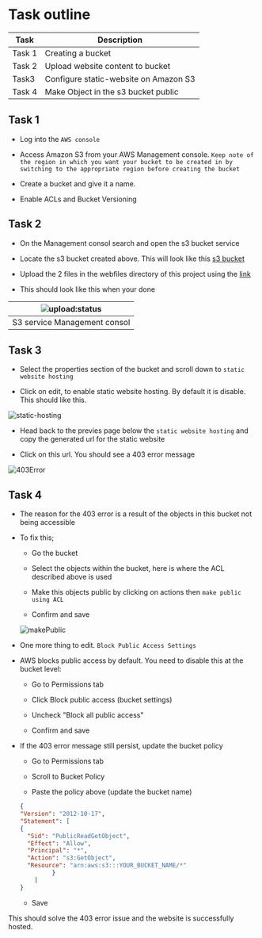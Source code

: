 # Task outline 

|  Task           | Description                                                     |
|-----------------|-----------------------------------------------------------------|
| Task 1          |Creating a bucket                                              |  
| Task 2         |Upload website content to bucket                                  |
| Task3     | Configure static-website on Amazon S3                                 |
| Task 4   |Make Object in the s3 bucket public                                      



## Task 1

- Log into the `AWS console`

- Access Amazon S3 from your AWS Management console. `Keep note of the region in which you want your bucket to be created in by switching to the appropriate region before creating the bucket`

- Create a bucket and give it a name.

- Enable ACLs and Bucket Versioning


## Task 2

- On the Management consol search and open the s3 bucket service

- Locate the s3 bucket created above. This will look like this [s3 bucket]()

- Upload the 2 files in the webfiles directory of this project using the [link]()

- This should look like this when your done 

|![upload:status]()  |
|--------------------|
|S3 service Management consol|


## Task 3

- Select the properties section of the bucket and scroll down to `static website hosting` 

- Click on edit, to enable static website hosting. By default it is disable. This should like this. 

![static-hosting]()

- Head back to the previes page below the `static website hosting` and copy the generated url for the static website

- Click on this url. You should see a 403 error message 

![403Error]()



## Task 4

- The reason for the 403 error is a result of the objects in this bucket not being accessible 

- To fix this;
    - Go the bucket 
    - Select the objects within the bucket, here is where the ACL described above is used

    - Make this objects public by clicking on actions then `make public using ACL`

    - Confirm and save 

    ![makePublic]()

- One more thing to edit. `Block Public Access Settings`

- AWS blocks public access by default. You need to disable this at the  bucket level:

    - Go to Permissions tab

    - Click Block public access (bucket settings)

    - Uncheck "Block all public access"

    - Confirm and save

- If the 403 error message still persist, update the bucket policy
    - Go to Permissions tab

    - Scroll to Bucket Policy

    - Paste the policy above (update the bucket name)

    ```json
    {
  "Version": "2012-10-17",
  "Statement": [
    {
      "Sid": "PublicReadGetObject",
      "Effect": "Allow",
      "Principal": "*",
      "Action": "s3:GetObject",
      "Resource": "arn:aws:s3:::YOUR_BUCKET_NAME/*"
             }
        ]
    }
    ```

    - Save

This should solve the 403 error issue and the website is successfully hosted. 